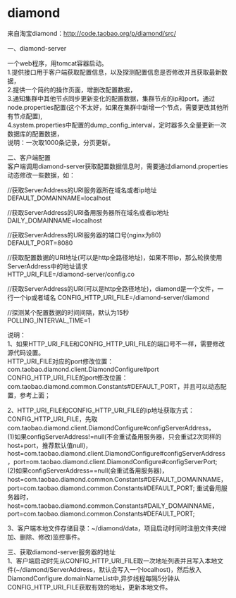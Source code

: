 diamond
=======

来自淘宝diamond：http://code.taobao.org/p/diamond/src/

一、diamond-server
 
 一个web程序，用tomcat容器启动。  
1.提供接口用于客户端获取配置信息，以及探测配置信息是否修改并且获取最新数据，  
2.提供一个简约的操作页面，增删改配置数据，  
3.通知集群中其他节点同步更新变化的配置数据，集群节点的ip和port，通过node.properties配置(这个不太好，如果在集群中新增一个节点，需要更改其他所有节点配置),  
4.system.properties中配置的dump_config_interval，定时器多久全量更新一次数据库的配置数据，  
  说明：一次取1000条记录，分页更新。

二、客户端配置  
客户端调用diamond-server获取配置数据信息时，需要通过diamond.properties动态修改一些数据，如：

//获取ServerAddress的URI服务器所在域名或者ip地址  
DEFAULT_DOMAINNAME=localhost

//获取ServerAddress的URI备用服务器所在域名或者ip地址  
DAILY_DOMAINNAME=localhost

//获取ServerAddress的URI服务器的端口号(nginx为80)  
DEFAULT_PORT=8080

//获取配置数据的URI地址(可以是http全路径地址)，如果不带ip，那么轮换使用ServerAddress中的地址请求  
HTTP_URI_FILE=/diamond-server/config.co

//获取ServerAddress的URI(可以是http全路径地址)，diamond是一个文件，一行一个ip或者域名
CONFIG_HTTP_URI_FILE=/diamond-server/diamond  

//探测某个配置数据的时间间隔，默认为15秒  
POLLING_INTERVAL_TIME=1  

说明：  
1、如果HTTP_URI_FILE和CONFIG_HTTP_URI_FILE的端口号不一样，需要修改源代码设置。  
HTTP_URI_FILE对应的port修改位置：com.taobao.diamond.client.DiamondConfigure#port  
CONFIG_HTTP_URI_FILE的port修改位置：com.taobao.diamond.common.Constants#DEFAULT_PORT，并且可以动态配置，参考上面；  

2、HTTP_URI_FILE和CONFIG_HTTP_URI_FILE的ip地址获取方式：  
CONFIG_HTTP_URI_FILE，先取com.taobao.diamond.client.DiamondConfigure#configServerAddress，  
(1)如果configServerAddress!=null(不会重试备用服务器，只会重试2次同样的host+port，推荐默认值null)，host=com.taobao.diamond.client.DiamondConfigure#configServerAddress，port=om.taobao.diamond.client.DiamondConfigure#configServerPort;  
(2)如果configServerAddress==null(会重试备用服务器)，
host=com.taobao.diamond.common.Constants#DEFAULT_DOMAINNAME，port=com.taobao.diamond.common.Constants#DEFAULT_PORT;
重试备用服务器时，host=com.taobao.diamond.common.Constants#DAILY_DOMAINNAME，port=com.taobao.diamond.common.Constants#DEFAULT_PORT;

3、客户端本地文件存储目录：~/diamond/data，项目启动时同时注册文件夹(增加、删除、修改)监控事件。


三、获取diamond-server服务器的地址  
1、客户端启动时先从CONFIG_HTTP_URI_FILE取一次地址列表并且写入本地文件(~/diamond/ServerAddress，默认会写入一个localhost)，然后放入DiamondConfigure.domainNameList中,异步线程每隔5分钟从CONFIG_HTTP_URI_FILE获取有效的地址，更新本地文件。   

